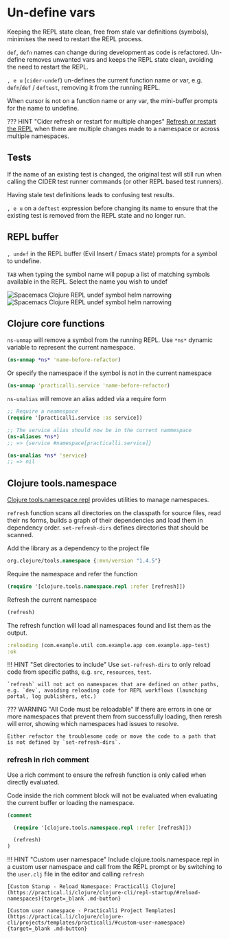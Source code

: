 # Un-define vars

Keeping the REPL state clean, free from stale var definitions (symbols), minimises the need to restart the REPL process.

`def`, `defn` names can change during development as code is refactored.  Un-define removes unwanted vars and keeps the REPL state clean, avoiding the need to restart the REPL.

`, e u`  (`cider-undef`) un-defines the current function name or var, e.g. `defn`/`def` / `deftest`, removing it from the running REPL.

When cursor is not on a function name or any var, the mini-buffer prompts for the name to undefine.

??? HINT "Cider refresh or restart for multiple changes"
    [Refresh or restart the REPL](/spacemacs/clojure-repl/refresh-repl-state/) when there are multiple changes made to a namespace or across multiple namespaces.


## Tests

If the name of an existing test is changed, the original test will still run when calling the CIDER test runner commands (or other REPL based test runners).  

Having stale test definitions leads to confusing test results.

`, e u` on a `deftest` expression before changing its name to ensure that the existing test is removed from the REPL state and no longer run.


## REPL buffer

`, undef` in the REPL buffer (Evil Insert / Emacs state) prompts for a symbol to undefine.

`TAB` when typing the symbol name will popup a list of matching symbols available in the REPL.  Select the name you wish to undef

![Spacemacs Clojure REPL undef symbol helm narrowing](https://github.com/practicalli/graphic-design/blob/live/editors/spacemacs/screenshots/spacemacs-clojure-undef-repl-buffer-light.png?raw=true#only-light)
![Spacemacs Clojure REPL undef symbol helm narrowing](https://github.com/practicalli/graphic-design/blob/live/editors/spacemacs/screenshots/spacemacs-clojure-undef-repl-buffer-dark.png?raw=true#only-dark)


## Clojure core functions

`ns-unmap` will remove a symbol from the running REPL.  Use `*ns*` dynamic variable to represent the current namespace.

```clojure
(ns-unmap *ns* 'name-before-refactor)
```

Or specify the namespace if the symbol is not in the current namespace

```clojure
(ns-unmap 'practicalli.service 'name-before-refactor)
```

`ns-unalias` will remove an alias added via a require form

```clojure
;; Require a neamespace
(require '[practicalli.service :as service])

;; The service alias should now be in the current nammespace
(ns-aliases *ns*)
;; => {service #namespace[practicalli.service]}

(ns-unalias *ns* 'service)
;; => nil
```

## Clojure tools.namespace

[Clojure tools.namespace.repl](https://clojure.github.io/tools.namespace/#clojure.tools.namespace.repl) provides utilities to manage namespaces.

`refresh` function scans all directories on the classpath for source files, read their ns forms, builds a graph of their dependencies and load them in dependency order. `set-refresh-dirs` defines directories that should be scanned.

Add the library as a dependency to the project file

```clojure
org.clojure/tools.namespace {:mvn/version "1.4.5"}
```

Require the namespace and refer the function 

```clojure
(require '[clojure.tools.namespace.repl :refer [refresh]])
```

Refresh the current namespace

```clojure
(refresh)
```

The refresh function will load all namespaces found and list them as the output.

```clojure
:reloading (com.example.util com.example.app com.example.app-test)
:ok
```

!!! HINT "Set directories to include"
    Use `set-refresh-dirs` to only reload code from specific paths, e.g. `src`, `resources`, `test`.

    `refresh` will not act on namespaces that are defined on other paths, e.g. `dev`, avoiding reloading code for REPL workflows (launching portal, log publishers, etc.)

??? WARNING "All Code must be reloadable"
    If there are errors in one or more namespaces that prevent them from successfully loading, then reresh will error, showing which namespaces had issues to resolve.

    Either refactor the troublesome code or move the code to a path that is not defined by `set-refresh-dirs`.


### refresh in rich comment

Use a rich comment to ensure the refresh function is only called when directly evaluated.

Code inside the rich comment block will not be evaluated when evaluating the current buffer or loading the namespace.

```clojure
(comment

  (require '[clojure.tools.namespace.repl :refer [refresh]])

  (refresh)
)
```

!!! HINT "Custom user namespace"
    Include clojure.tools.namespace.repl in a custom user namespace and call from the REPL prompt or by switching to the `user.clj` file in the editor and calling `refresh`

    [Custom Starup - Reload Namespace: Practicalli Clojure](https://practical.li/clojure/clojure-cli/repl-startup/#reload-namespaces){target=_blank .md-button} 

    [Custom user namespace - Practicalli Project Templates](https://practical.li/clojure/clojure-cli/projects/templates/practicalli/#custom-user-namespace){target=_blank .md-button} 

